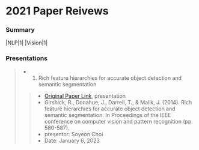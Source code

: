 # 2021 Paper Reivews   

### Summary   
|NLP|1|
|Vision|1|

### Presentations
> * 01. Rich feature hierarchies for accurate object detection and semantic segmentation   
  >> + [Original Paper Link](https://arxiv.org/abs/1311.2524), presentation   
  >> + Girshick, R., Donahue, J., Darrell, T., & Malik, J. (2014). Rich feature hierarchies for accurate object detection and semantic segmentation. In Proceedings of the IEEE conference on computer vision and pattern recognition (pp. 580-587).
  >> + presentor: Soyeon Choi   
  >> + Date: January 6, 2023
